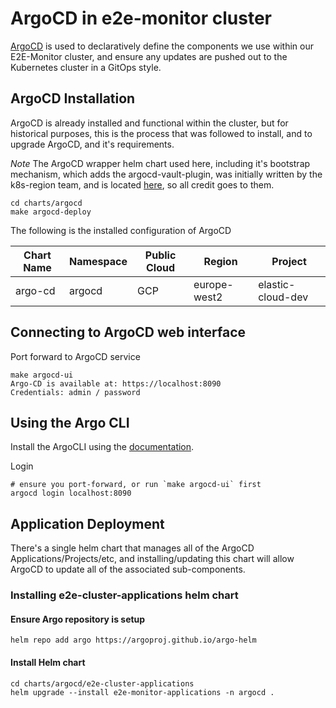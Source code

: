 # ArgoCD in e2e-monitor cluster

[ArgoCD](https://argo-cd.readthedocs.io/en/stable/) is used to declaratively define the components we use within our E2E-Monitor cluster, and ensure any updates are pushed out to the Kubernetes cluster in a GitOps style.

## ArgoCD Installation

ArgoCD is already installed and functional within the cluster, but for historical purposes, this is the process that was followed to install, and to upgrade ArgoCD, and it's requirements.

*Note* The ArgoCD wrapper helm chart used here, including it's bootstrap mechanism, which adds the argocd-vault-plugin, was initially written by the k8s-region team, and is located [here](https://github.com/elastic/cloud/tree/master/go/k8s-region/deploy), so all credit goes to them.

```shell
cd charts/argocd
make argocd-deploy
```

The following is the installed configuration of ArgoCD

| Chart Name | Namespace | Public Cloud | Region | Project |
|---|---|---|---|---|
| argo-cd | argocd | GCP | europe-west2 | elastic-cloud-dev |

## Connecting to ArgoCD web interface

Port forward to ArgoCD service

```shell
make argocd-ui
Argo-CD is available at: https://localhost:8090
Credentials: admin / password
```

## Using the Argo CLI

Install the ArgoCLI using the [documentation](https://argo-cd.readthedocs.io/en/stable/cli_installation/).

Login

```
# ensure you port-forward, or run `make argocd-ui` first
argocd login localhost:8090
```

## Application Deployment

There's a single helm chart that manages all of the ArgoCD Applications/Projects/etc, and installing/updating this chart will allow ArgoCD to update all of the associated sub-components.

### Installing e2e-cluster-applications helm chart

#### Ensure Argo repository is setup

```shell
helm repo add argo https://argoproj.github.io/argo-helm
```

#### Install Helm chart

```shell
cd charts/argocd/e2e-cluster-applications
helm upgrade --install e2e-monitor-applications -n argocd .
```
